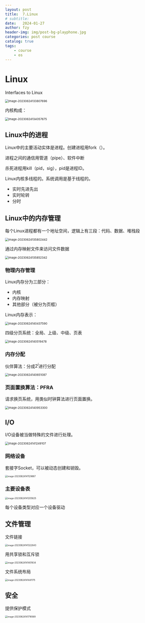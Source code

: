 ```yaml
---
layout: post
title:  7.Linux
# subtitle: 
date:   2024-01-27
author: fzy
header-img: img/post-bg-playphone.jpg
categories: post course
catalog: true
tags:
    - course
    - os
---
```


# Linux

Interfaces to Linux

<img src="/assets/images/os.assets/image-20230624133807696.png" alt="image-20230624133807696" style="zoom: 67%;" />

内核构成：

<img src="/assets/images/os.assets/image-20230624134057675.png" alt="image-20230624134057675" style="zoom:67%;" />

## Linux中的进程

Linux中的主要活动实体是进程。创建进程用fork（）。

进程之间的通信用管道（pipe）、软件中断

杀死进程用kill（pid，sig），pid是进程ID。

Linux内核多线程的。系统调用是基于线程的。

- 实时先进先出
- 实时轮转
- 分时

## Linux中的内存管理

每个Linux进程都有一个地址空间，逻辑上有三段：代码、数据、堆栈段

<img src="/assets/images/os.assets/image-20230624135802442.png" alt="image-20230624135802442" style="zoom:67%;" />



通过内存映射文件来访问文件数据

<img src="/assets/images/os.assets/image-20230624135852342.png" alt="image-20230624135852342" style="zoom:67%;" />



### 物理内存管理

Linux内存分为三部分：

- 内核
- 内存映射
- 其他部分（被分为页框）

Linux内存表示：

<img src="/assets/images/os.assets/image-20230624140437590.png" alt="image-20230624140437590" style="zoom:67%;" />

四级分页系统：全局、上级、中级、页表

<img src="/assets/images/os.assets/image-20230624140519478.png" alt="image-20230624140519478" style="zoom:67%;" />

### 内存分配

伙伴算法：分成$2^i$进行分配 

<img src="/assets/images/os.assets/image-20230624140651087.png" alt="image-20230624140651087" style="zoom:67%;" />

### 页面置换算法：PFRA

请求换页系统，用类似时钟算法进行页面置换。

<img src="/assets/images/os.assets/image-20230624140953300.png" alt="image-20230624140953300" style="zoom:67%;" />

## I/O

I/O设备被当做特殊的文件进行处理。

<img src="/assets/images/os.assets/image-20230624141249107.png" alt="image-20230624141249107" style="zoom:67%;" />

### 网络设备

套接字Socket，可以被动态创建和销毁。

<img src="/assets/images/os.assets/image-20230624141129887.png" alt="image-20230624141129887" style="zoom:50%;" />

### 主要设备表

<img src="/assets/images/os.assets/image-20230624141205825.png" alt="image-20230624141205825" style="zoom:50%;" />

每个设备类型对应一个设备驱动

## 文件管理

文件链接

<img src="/assets/images/os.assets/image-20230624141322643.png" alt="image-20230624141322643" style="zoom:50%;" />

用共享锁和互斥锁

<img src="/assets/images/os.assets/image-20230624141401834.png" alt="image-20230624141401834" style="zoom:50%;" />

文件系统布局

<img src="/assets/images/os.assets/image-20230624141441175.png" alt="image-20230624141441175" style="zoom:50%;" />

## 安全

提供保护模式

<img src="/assets/images/os.assets/image-20230624141716569.png" alt="image-20230624141716569" style="zoom:50%;" />



